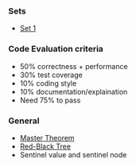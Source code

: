### Sets
* [Set 1](https://george24601.github.io/2020/04/20/coding.html) 

### Code Evaluation criteria
* 50% correctness + performance
* 30% test coverage
* 10% coding style
* 10% documentation/explaination
* Need 75% to pass

### General

* [Master Theorem](https://github.com/george24601/cp/blob/master/master_theorem.md)
* [Red-Black Tree](https://george24601.github.io/2019/01/20/rbt.html)
* Sentinel value and sentinel node
